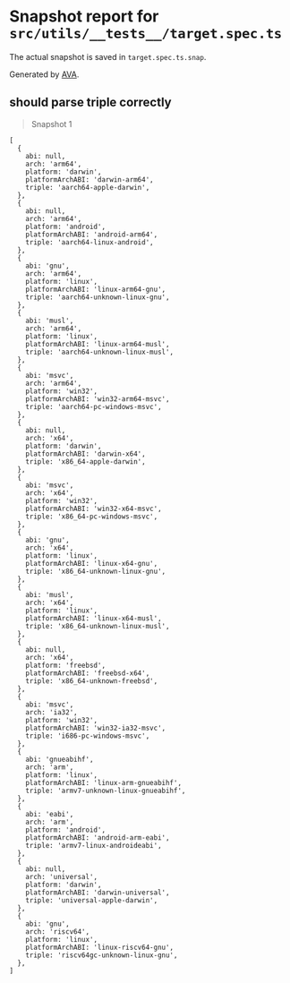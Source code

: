 # Snapshot report for `src/utils/__tests__/target.spec.ts`

The actual snapshot is saved in `target.spec.ts.snap`.

Generated by [AVA](https://avajs.dev).

## should parse triple correctly

> Snapshot 1

    [
      {
        abi: null,
        arch: 'arm64',
        platform: 'darwin',
        platformArchABI: 'darwin-arm64',
        triple: 'aarch64-apple-darwin',
      },
      {
        abi: null,
        arch: 'arm64',
        platform: 'android',
        platformArchABI: 'android-arm64',
        triple: 'aarch64-linux-android',
      },
      {
        abi: 'gnu',
        arch: 'arm64',
        platform: 'linux',
        platformArchABI: 'linux-arm64-gnu',
        triple: 'aarch64-unknown-linux-gnu',
      },
      {
        abi: 'musl',
        arch: 'arm64',
        platform: 'linux',
        platformArchABI: 'linux-arm64-musl',
        triple: 'aarch64-unknown-linux-musl',
      },
      {
        abi: 'msvc',
        arch: 'arm64',
        platform: 'win32',
        platformArchABI: 'win32-arm64-msvc',
        triple: 'aarch64-pc-windows-msvc',
      },
      {
        abi: null,
        arch: 'x64',
        platform: 'darwin',
        platformArchABI: 'darwin-x64',
        triple: 'x86_64-apple-darwin',
      },
      {
        abi: 'msvc',
        arch: 'x64',
        platform: 'win32',
        platformArchABI: 'win32-x64-msvc',
        triple: 'x86_64-pc-windows-msvc',
      },
      {
        abi: 'gnu',
        arch: 'x64',
        platform: 'linux',
        platformArchABI: 'linux-x64-gnu',
        triple: 'x86_64-unknown-linux-gnu',
      },
      {
        abi: 'musl',
        arch: 'x64',
        platform: 'linux',
        platformArchABI: 'linux-x64-musl',
        triple: 'x86_64-unknown-linux-musl',
      },
      {
        abi: null,
        arch: 'x64',
        platform: 'freebsd',
        platformArchABI: 'freebsd-x64',
        triple: 'x86_64-unknown-freebsd',
      },
      {
        abi: 'msvc',
        arch: 'ia32',
        platform: 'win32',
        platformArchABI: 'win32-ia32-msvc',
        triple: 'i686-pc-windows-msvc',
      },
      {
        abi: 'gnueabihf',
        arch: 'arm',
        platform: 'linux',
        platformArchABI: 'linux-arm-gnueabihf',
        triple: 'armv7-unknown-linux-gnueabihf',
      },
      {
        abi: 'eabi',
        arch: 'arm',
        platform: 'android',
        platformArchABI: 'android-arm-eabi',
        triple: 'armv7-linux-androideabi',
      },
      {
        abi: null,
        arch: 'universal',
        platform: 'darwin',
        platformArchABI: 'darwin-universal',
        triple: 'universal-apple-darwin',
      },
      {
        abi: 'gnu',
        arch: 'riscv64',
        platform: 'linux',
        platformArchABI: 'linux-riscv64-gnu',
        triple: 'riscv64gc-unknown-linux-gnu',
      },
    ]
